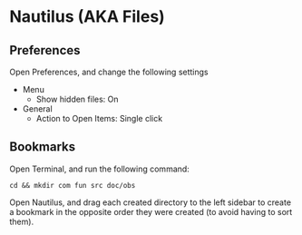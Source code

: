 # Nautilus (AKA Files)

## Preferences

Open Preferences, and change the following settings

- Menu
	- Show hidden files: On
- General
	- Action to Open Items: Single click

## Bookmarks

Open Terminal, and run the following command:

```
cd && mkdir com fun src doc/obs
```

Open Nautilus, and drag each created directory to the left sidebar to create a bookmark in the opposite order they were created (to avoid having to sort them).

